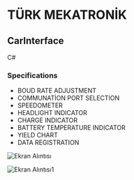 # TÜRK MEKATRONİK
## CarInterface
C#

### Specifications
 - BOUD RATE ADJUSTMENT
 - COMMUNATİON PORT SELECTION
 - SPEEDOMETER
 - HEADLIGHT INDICATOR
 - CHARGE INDICATOR
 - BATTERY TEMPERATURE INDICATOR
 - YIELD CHART
 - DATA REGISTRATION

![Ekran Alıntısı](https://user-images.githubusercontent.com/62069736/76514011-e67f6200-645f-11ea-98d4-edf1855f8feb.PNG)


![Ekran Alıntısı1](https://user-images.githubusercontent.com/62069736/76514061-fa2ac880-645f-11ea-915f-94832f3e38f2.PNG)
